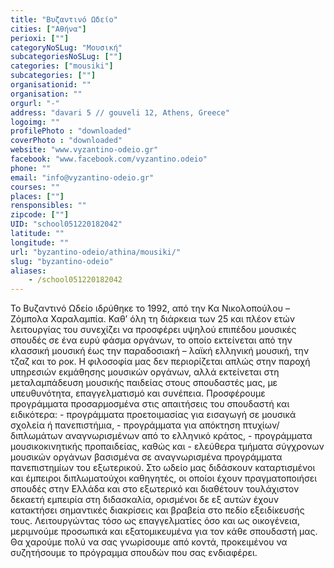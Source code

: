 ```yaml
---
title: "Βυζαντινό Ωδείο"
cities: ["Αθήνα"]
perioxi: [""]
categoryNoSLug: "Μουσική"
subcategoriesNoSLug: [""]
categories: ["mousiki"]
subcategories: [""]
organisationid: ""
organisation: ""
orgurl: "-"
address: "davari 5 // gouveli 12, Athens, Greece"
logoimg: ""
profilePhoto : "downloaded"
coverPhoto : "downloaded"
website: "www.vyzantino-odeio.gr"
facebook: "www.facebook.com/vyzantino.odeio"
phone: ""
email: "info@vyzantino-odeio.gr"
courses: ""
places: [""]
rensponsibles: ""
zipcode: [""]
UID: "school051220182042"
latitude: ""
longitude: ""
url: "byzantino-odeio/athina/mousiki/"
slug: "byzantino-odeio"
aliases:
    - /school051220182042
---
```





Το Βυζαντινό Ωδείο ιδρύθηκε το 1992, από την Κα Νικολοπούλου – Ζόμπολα Χαραλαμπία. Καθ’ όλη τη διάρκεια των 25 και πλέον ετών λειτουργίας του συνεχίζει να προσφέρει υψηλού επιπέδου μουσικές σπουδές σε ένα ευρύ φάσμα οργάνων, το οποίο εκτείνεται από την κλασσική μουσική έως την παραδοσιακή – λαϊκή ελληνική μουσική, την τζαζ και το ροκ. Η φιλοσοφία μας δεν περιορίζεται απλώς στην παροχή υπηρεσιών εκμάθησης μουσικών οργάνων, αλλά εκτείνεται στη μεταλαμπάδευση μουσικής παιδείας στους σπουδαστές μας, με υπευθυνότητα, επαγγελματισμό και συνέπεια. Προσφέρουμε προγράμματα προσαρμοσμένα στις απαιτήσεις του σπουδαστή και ειδικότερα: - προγράμματα προετοιμασίας για εισαγωγή σε μουσικά σχολεία ή πανεπιστήμια, - προγράμματα για απόκτηση πτυχίων/διπλωμάτων αναγνωρισμένων από το ελληνικό κράτος, - προγράμματα μουσικοκινητικής προπαιδείας, καθώς και - ελεύθερα τμήματα σύγχρονων μουσικών οργάνων βασισμένα σε αναγνωρισμένα προγράμματα πανεπιστημίων του εξωτερικού. Στο ωδείο μας διδάσκουν καταρτισμένοι και έμπειροι διπλωματούχοι καθηγητές, οι οποίοι έχουν πραγματοποιήσει σπουδές στην Ελλάδα και στο εξωτερικό και διαθέτουν τουλάχιστον δεκαετή εμπειρία στη διδασκαλία, ορισμένοι δε εξ αυτών έχουν κατακτήσει σημαντικές διακρίσεις και βραβεία στο πεδίο εξειδίκευσής τους. Λειτουργώντας τόσο ως επαγγελματίες όσο και ως οικογένεια, μεριμνούμε προσωπικά και εξατομικευμένα για τον κάθε σπουδαστή μας. Θα χαρούμε πολύ να σας γνωρίσουμε από κοντά, προκειμένου να συζητήσουμε το πρόγραμμα σπουδών που σας ενδιαφέρει.